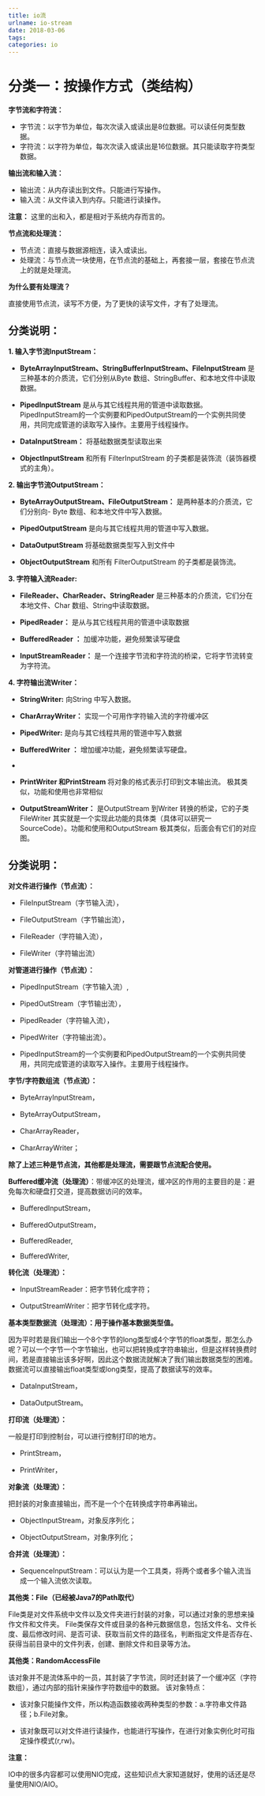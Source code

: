 ```yaml
---
title: io流
urlname: io-stream
date: 2018-03-06
tags:
categories: io
---
```

# 分类一：按操作方式（类结构）
**字节流和字符流：**
- 字节流：以字节为单位，每次次读入或读出是8位数据。可以读任何类型数据。
- 字符流：以字符为单位，每次次读入或读出是16位数据。其只能读取字符类型数据。

<!--more-->

**输出流和输入流：**
- 输出流：从内存读出到文件。只能进行写操作。
- 输入流：从文件读入到内存。只能进行读操作。

**注意：** 这里的出和入，都是相对于系统内存而言的。

**节点流和处理流：**
- 节点流：直接与数据源相连，读入或读出。
- 处理流：与节点流一块使用，在节点流的基础上，再套接一层，套接在节点流上的就是处理流。

**为什么要有处理流？**

直接使用节点流，读写不方便，为了更快的读写文件，才有了处理流。



## 分类说明：
**1. 输入字节流InputStream：**
- **ByteArrayInputStream、StringBufferInputStream、FileInputStream** 是三种基本的介质流，它们分别从Byte 数组、StringBuffer、和本地文件中读取数据。

- **PipedInputStream** 是从与其它线程共用的管道中读取数据。PipedInputStream的一个实例要和PipedOutputStream的一个实例共同使用，共同完成管道的读取写入操作。主要用于线程操作。

- **DataInputStream：** 将基础数据类型读取出来

- **ObjectInputStream** 和所有 FilterInputStream 的子类都是装饰流（装饰器模式的主角）。

**2. 输出字节流OutputStream：**
- **ByteArrayOutputStream、FileOutputStream：** 是两种基本的介质流，它们分别向- Byte 数组、和本地文件中写入数据。

- **PipedOutputStream** 是向与其它线程共用的管道中写入数据。

- **DataOutputStream** 将基础数据类型写入到文件中

- **ObjectOutputStream** 和所有 FilterOutputStream 的子类都是装饰流。



**3. 字符输入流Reader:**
- **FileReader、CharReader、StringReader** 是三种基本的介质流，它们分在本地文件、Char 数组、String中读取数据。

- **PipedReader：** 是从与其它线程共用的管道中读取数据

- **BufferedReader ：** 加缓冲功能，避免频繁读写硬盘

- **InputStreamReader：** 是一个连接字节流和字符流的桥梁，它将字节流转变为字符流。


**4. 字符输出流Writer：**

- **StringWriter:** 向String 中写入数据。

- **CharArrayWriter：** 实现一个可用作字符输入流的字符缓冲区

- **PipedWriter:** 是向与其它线程共用的管道中写入数据

- **BufferedWriter ：** 增加缓冲功能，避免频繁读写硬盘。
- 
- **PrintWriter 和PrintStream** 将对象的格式表示打印到文本输出流。 极其类似，功能和使用也非常相似

- **OutputStreamWriter：** 是OutputStream 到Writer 转换的桥梁，它的子类FileWriter 其实就是一个实现此功能的具体类（具体可以研究一SourceCode）。功能和使用和OutputStream 极其类似，后面会有它们的对应图。


## 分类说明：

**对文件进行操作（节点流）：**

- FileInputStream（字节输入流），

- FileOutputStream（字节输出流），

- FileReader（字符输入流），

- FileWriter（字符输出流）

**对管道进行操作（节点流）：**

- PipedInputStream（字节输入流）,

- PipedOutStream（字节输出流），

- PipedReader（字符输入流），

- PipedWriter（字符输出流）。

- PipedInputStream的一个实例要和PipedOutputStream的一个实例共同使用，共同完成管道的读取写入操作。主要用于线程操作。

**字节/字符数组流（节点流）：**

- ByteArrayInputStream，

- ByteArrayOutputStream，

- CharArrayReader，

- CharArrayWriter；

**除了上述三种是节点流，其他都是处理流，需要跟节点流配合使用。**

**Buffered缓冲流（处理流）**：带缓冲区的处理流，缓冲区的作用的主要目的是：避免每次和硬盘打交道，提高数据访问的效率。

- BufferedInputStream，

- BufferedOutputStream，

- BufferedReader,

- BufferedWriter,

**转化流（处理流）：**

- InputStreamReader：把字节转化成字符；

- OutputStreamWriter：把字节转化成字符。

**基本类型数据流（处理流）：用于操作基本数据类型值。**

因为平时若是我们输出一个8个字节的long类型或4个字节的float类型，那怎么办呢？可以一个字节一个字节输出，也可以把转换成字符串输出，但是这样转换费时间，若是直接输出该多好啊，因此这个数据流就解决了我们输出数据类型的困难。数据流可以直接输出float类型或long类型，提高了数据读写的效率。

- DataInputStream，

- DataOutputStream。

**打印流（处理流）：**

一般是打印到控制台，可以进行控制打印的地方。

- PrintStream，

- PrintWriter，

**对象流（处理流）：**

把封装的对象直接输出，而不是一个个在转换成字符串再输出。

- ObjectInputStream，对象反序列化；

- ObjectOutputStream，对象序列化；

**合并流（处理流）：**

- SequenceInputStream：可以认为是一个工具类，将两个或者多个输入流当成一个输入流依次读取。

**其他类：File（已经被Java7的Path取代）**

File类是对文件系统中文件以及文件夹进行封装的对象，可以通过对象的思想来操作文件和文件夹。 File类保存文件或目录的各种元数据信息，包括文件名、文件长度、最后修改时间、是否可读、获取当前文件的路径名，判断指定文件是否存在、获得当前目录中的文件列表，创建、删除文件和目录等方法。

**其他类：RandomAccessFile**

该对象并不是流体系中的一员，其封装了字节流，同时还封装了一个缓冲区（字符数组），通过内部的指针来操作字符数组中的数据。 该对象特点：

- 该对象只能操作文件，所以构造函数接收两种类型的参数：a.字符串文件路径；b.File对象。

- 该对象既可以对文件进行读操作，也能进行写操作，在进行对象实例化时可指定操作模式(r,rw)。

**注意：**

IO中的很多内容都可以使用NIO完成，这些知识点大家知道就好，使用的话还是尽量使用NIO/AIO。